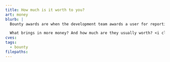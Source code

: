 ```yaml
---
title: How much is it worth to you?
art: money
blurb: |
  Bounty awards are when the development team awards a user for reporting a vulnerability. The more severe the problem, the bigger the reward.

  What brings in more money? And how much are they usually worth? <i class="vhp-icon-tags" style="color:#25C322"></i>[Explore vulnerabilities that were awarded a bounty.](/tags/bounty)
cves:
tags:
  - bounty
filepaths:
---
```

